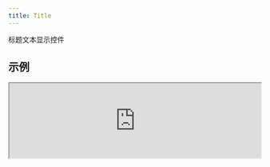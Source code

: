 ```yaml
---
title: Title
---
```

标题文本显示控件

## 示例

<div><iframe style="width: 100%; margin: 0;" src="http://ui-demos.blankapp.org/title-example" scrolling="no" /></div>

```jsx
<Title>Title</Title>
```

## API

Based on https://facebook.github.io/react-native/docs/text.html

